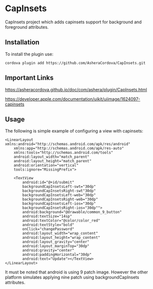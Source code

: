 # CapInsets

CapInsets project which adds capinsets support for background and foreground attributes.


## Installation
To install the plugin use:

```
cordova plugin add https://github.com/AsheraCordova/CapInsets.git
```

## Important Links
https://asheracordova.github.io/doc/com/ashera/plugin/CapInsets.html

https://developer.apple.com/documentation/uikit/uiimage/1624097-capinsets

## Usage
The following is simple example of configuring a view with capinsets:
```
<LinearLayout xmlns:android="http://schemas.android.com/apk/res/android"
    xmlns:app="http://schemas.android.com/apk/res-auto"
    xmlns:tools="http://schemas.android.com/tools"
    android:layout_width="match_parent"
    android:layout_height="match_parent"
    android:orientation="vertical"
    tools:ignore="MissingPrefix">

    <TextView
        android:id="@+id/submit"
        backgroundCapInsetsLeft-swt="30dp"
        backgroundCapInsetsRight-swt"30dp"
        backgroundCapInsetsLeft-web="30dp"
        backgroundCapInsetsRight-web="30dp"
        backgroundCapInsetsLeft-ios="30dp"
        backgroundCapInsetsRight-ios="30dp"">
        android:background="@drawable/common_9_button"
        android:textSize="14sp"
        android:textColor="@color/color_red"
        android:textStyle="bold"
        onClick="changePassword"
        android:layout_width="wrap_content"
        android:layout_height="wrap_content"
        android:layout_gravity="center"
        android:layout_marginTop="30dp"
        android:gravity="center"
        android:paddingHorizontal="30dp"
        android:text="Update"></TextView>
</LinearLayout>
```

It must be noted that android is using 9 patch image. However the other platform simulates applying nine patch using backgroundCapInsets attributes.
